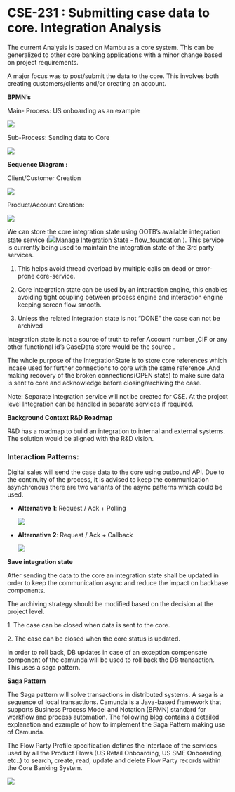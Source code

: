 # CSE-231 : Submitting case data to core. Integration Analysis
The current Analysis is based on Mambu as a core system. This can be generalized to other core banking applications with a minor change based on project requirements.

A major focus was to post/submit the data to the core. This involves both creating customers/clients and/or creating an account.

**BPMN’s**

Main- Process: US onboarding as an example

![](./cse-231-submitting-case-data-to-core-integration-analysis-0.png)

Sub-Process: Sending data to Core

![](./cse-231-submitting-case-data-to-core-integration-analysis-1.png)

**Sequence Diagram :**

Client/Customer Creation

![](./cse-231-submitting-case-data-to-core-integration-analysis-2.png)

Product/Account Creation:

![](./cse-231-submitting-case-data-to-core-integration-analysis-3.png)

We can store the core integration state using OOTB’s available integration state service ([![](./cse-231-submitting-case-data-to-core-integration-analysis-4.png)Manage Integration State - flow\_foundation](https://community.backbase.com/documentation/flow/latest/manage_integration_state) ). This service is currently being used to maintain the integration state of the 3rd party services.

1.  This helps avoid thread overload by multiple calls on dead or error-prone core-service.
    
2.  Core integration state can be used by an interaction engine, this enables avoiding tight coupling between process engine and interaction engine keeping screen flow smooth.
    
3.  Unless the related integration state is not “DONE" the case can not be archived
    

Integration state is not a source of truth to refer Account number ,CIF or any other functional id’s CaseData store would be the source .

The whole purpose of the IntegrationState is to store core references which incase used for further connections to core with the same reference .And making recovery of the broken connections(OPEN state) to make sure data is sent to core and acknowledge before closing/archiving the case.

Note: Separate Integration service will not be created for CSE. At the project level Integration can be handled in separate services if required.

**Background Context R&D Roadmap**

R&D has a roadmap to build an integration to internal and external systems. The solution would be aligned with the R&D vision.

### Interaction Patterns:

Digital sales will send the case data to the core using outbound API. Due to the continuity of the process, it is advised to keep the communication asynchronous there are two variants of the async patterns which could be used.

*   **Alternative 1**: Request / Ack + Polling
    
    ![](./cse-231-submitting-case-data-to-core-integration-analysis-5.png)
    
*   **Alternative 2**: Request / Ack + Callback
    
    ![](./cse-231-submitting-case-data-to-core-integration-analysis-6.png)
    

**Save integration state**

After sending the data to the core an integration state shall be updated in order to keep the communication async and reduce the impact on backbase components.

The archiving strategy should be modified based on the decision at the project level.

1\. The case can be closed when data is sent to the core.

2\. The case can be closed when the core status is updated.

In order to roll back, DB updates in case of an exception compensate component of the camunda will be used to roll back the DB transaction. This uses a saga pattern.

**Saga Pattern**

The Saga pattern will solve transactions in distributed systems. A saga is a sequence of local transactions. Camunda is a Java-based framework that supports Business Process Model and Notation (BPMN) standard for workflow and process automation. The following [blog](https://camunda.com/blog/2015/08/brining-together-transactions-cancel/ "https://camunda.com/blog/2015/08/brining-together-transactions-cancel/") contains a detailed explanation and example of how to implement the Saga Pattern making use of Camunda.

The Flow Party Profile specification defines the interface of the services used by all the Product Flows (US Retail Onboarding, US SME Onboarding, etc..) to search, create, read, update and delete Flow Party records within the Core Banking System.

![](./cse-231-submitting-case-data-to-core-integration-analysis-7.png)